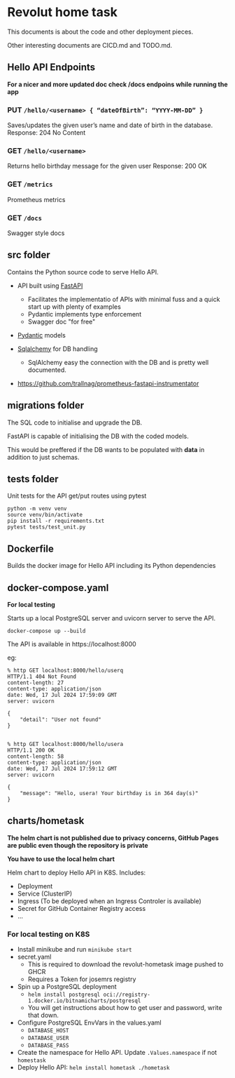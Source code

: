 # Revolut home task

This documents is about the code and other deployment pieces.

Other interesting documents are CICD.md and TODO.md.

## Hello API Endpoints

**For a nicer and more updated doc check /docs endpoins while running the app**

### PUT `/hello/<username> { “dateOfBirth”: “YYYY-MM-DD” }`

Saves/updates the given user’s name and date of birth in the database.
Response: 204 No Content

### GET `/hello/<username>`
Returns hello birthday message for the given user
Response: 200 OK

### GET `/metrics`
Prometheus metrics

### GET `/docs`
Swagger style docs

## src folder

Contains the Python source code to serve Hello API.

- API built using [FastAPI](https://fastapi.tiangolo.com/) 
    - Facilitates the implementatio of APIs with minimal fuss and a quick start up with plenty of examples
    - Pydantic implements type enforcement
    - Swagger doc "for free"
- [Pydantic](https://docs.pydantic.dev/latest/) models
- [Sqlalchemy](https://www.sqlalchemy.org/) for DB handling
    - SqlAlchemy easy the connection with the DB and is pretty well documented.

- https://github.com/trallnag/prometheus-fastapi-instrumentator

## migrations folder

The SQL code to initialise and upgrade the DB.

FastAPI is capable of initialising the DB with the coded models.

This would be preffered if the DB wants to be populated with **data** in addition to just schemas.

## tests folder

Unit tests for the API get/put routes using pytest

```
python -m venv venv
source venv/bin/activate
pip install -r requirements.txt
pytest tests/test_unit.py
```

## Dockerfile

Builds the docker image for Hello API including its Python dependencies

## docker-compose.yaml

**For local testing**

Starts up a local PostgreSQL server and uvicorn server to serve the API.

```docker-compose up --build```

The API is available in https://localhost:8000

eg:

```
% http GET localhost:8000/hello/userq
HTTP/1.1 404 Not Found
content-length: 27
content-type: application/json
date: Wed, 17 Jul 2024 17:59:09 GMT
server: uvicorn

{
    "detail": "User not found"
}


% http GET localhost:8000/hello/usera
HTTP/1.1 200 OK
content-length: 58
content-type: application/json
date: Wed, 17 Jul 2024 17:59:12 GMT
server: uvicorn

{
    "message": "Hello, usera! Your birthday is in 364 day(s)"
}
```

## charts/hometask

**The helm chart is not published due to privacy concerns, GitHub Pages are public even though the repository is private**

**You have to use the local helm chart**

Helm chart to deploy Hello API in K8S. Includes:

  - Deployment
  - Service (ClusterIP)
  - Ingress (To be deployed when an Ingress Controler is available)
  - Secret for GitHub Container Registry access
  - ...

### For local testing on K8S

- Install minikube and run ```minikube start```
- secret.yaml
  - This is required to download the revolut-hometask image pushed to GHCR
  - Requires a Token for josemrs registry
- Spin up a PostgreSQL deployment
  - ```helm install postgresql oci://registry-1.docker.io/bitnamicharts/postgresql```
  - You will get instructions about how to get user and password, write that down.
- Configure PostgreSQL EnvVars in the values.yaml
  - ```DATABASE_HOST```
  - ```DATABASE_USER```
  - ```DATABASE_PASS```
- Create the namespace for Hello API. Update ```.Values.namespace``` if not ```homestask```
- Deploy Hello API: ```helm install hometask ./hometask``` 